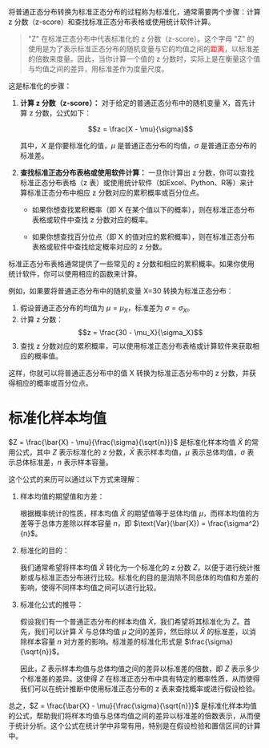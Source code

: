 将普通正态分布转换为标准正态分布的过程称为标准化，通常需要两个步骤：计算 z 分数（z-score）和查找标准正态分布表格或使用统计软件计算。

>"Z" 在标准正态分布中代表标准化的 z 分数（z-score）。这个字母 "Z" 的使用是为了表示标准正态分布的随机变量与它的均值之间的<font color="red">距离</font>，以标准差的倍数来度量。因此，当你计算一个值的 z 分数时，实际上是在衡量这个值与均值之间的差异，用标准差作为度量尺度。

这是标准化的步骤：

1. **计算 z 分数（z-score）：** 对于给定的普通正态分布中的随机变量 X，首先计算 z 分数，公式如下：

   $$z = \frac{X - \mu}{\sigma}$$

   其中，$X$ 是你要标准化的值，$\mu$ 是普通正态分布的均值，$\sigma$ 是普通正态分布的标准差。

2. **查找标准正态分布表格或使用软件计算：** 一旦你计算出 z 分数，你可以查找标准正态分布表格（z 表）或使用统计软件（如Excel、Python、R等）来计算标准正态分布中相应 z 分数对应的累积概率或百分位点。

   - 如果你想查找累积概率（即 X 在某个值以下的概率），则在标准正态分布表格或软件中查找 z 分数对应的概率。
   
   - 如果你想查找百分位点（即 X 的值对应的累积概率），则在标准正态分布表格或软件中查找给定概率对应的 z 分数。

标准正态分布表格通常提供了一些常见的 z 分数和相应的累积概率。如果你使用统计软件，你可以使用相应的函数来计算。

例如，如果要将普通正态分布中的随机变量 X=30 转换为标准正态分布：

1. 假设普通正态分布的均值为 $\mu = \mu_X$，标准差为 $\sigma = \sigma_X$。
2. 计算 z 分数：
   $$z = \frac{30 - \mu_X}{\sigma_X}$$
3. 查找 z 分数对应的累积概率，可以使用标准正态分布表格或计算软件来获取相应的概率值。

这样，你就可以将普通正态分布中的值 X 转换为标准正态分布中的 z 分数，并获得相应的概率或百分位点。
# 标准化样本均值

$Z = \frac{\bar{X} - \mu}{\frac{\sigma}{\sqrt{n}}}$ 是标准化样本均值 $\bar{X}$ 的常用公式，其中 $Z$ 表示标准化的 z 分数，$\bar{X}$ 表示样本均值，$\mu$ 表示总体均值，$\sigma$ 表示总体标准差，$n$ 表示样本容量。

这个公式的来历可以通过以下方式来理解：

1. 样本均值的期望值和方差：

   根据概率统计的性质，样本均值 $\bar{X}$ 的期望值等于总体均值 $\mu$，而样本均值的方差等于总体方差除以样本容量 $n$，即 $\text{Var}(\bar{X}) = \frac{\sigma^2}{n}$。

2. 标准化的目的：

   我们通常希望将样本均值 $\bar{X}$ 转化为一个标准化的 z 分数 $Z$，以便于进行统计推断或与标准正态分布进行比较。标准化的目的是消除不同总体的均值和方差的影响，使得不同样本均值之间可以进行比较。

3. 标准化公式的推导：

   假设我们有一个普通正态分布的样本均值 $\bar{X}$，我们希望将其标准化为 $Z$。首先，我们可以计算 $\bar{X}$ 与总体均值 $\mu$ 之间的差异，然后除以 $\bar{X}$ 的标准差，以消除样本容量 $n$ 对方差的影响。标准差的标准化形式是 $\frac{\sigma}{\sqrt{n}}$。

   因此，$Z$ 表示样本均值与总体均值之间的差异以标准差的倍数，即 $Z$ 表示多少个标准差的差异。这使得 $Z$ 在标准正态分布中具有特定的概率性质，从而使得我们可以在统计推断中使用标准正态分布的 z 表来查找概率或进行假设检验。

总之，$Z = \frac{\bar{X} - \mu}{\frac{\sigma}{\sqrt{n}}}$ 是标准化样本均值的公式，帮助我们将样本均值与总体均值之间的差异以标准差的倍数表示，从而便于统计分析。这个公式在统计学中非常有用，特别是在假设检验和置信区间的计算中。